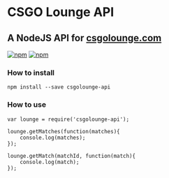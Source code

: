 # CSGO Lounge API
## A NodeJS API for [csgolounge.com](http://csgolounge.com)

[![npm](https://img.shields.io/npm/v/csgolounge-api.svg?maxAge=2592000)](https://www.npmjs.com/package/csgolounge-api) [![npm](https://img.shields.io/npm/dm/csgolounge-api.svg?maxAge=2592000)](https://www.npmjs.com/package/csgolounge-api)

### How to install
```npm install --save csgolounge-api```  

### How to use 
```
var lounge = require('csgolounge-api');

lounge.getMatches(function(matches){
    console.log(matches);
});

lounge.getMatch(matchId, function(match){
    console.log(match);
});
```

